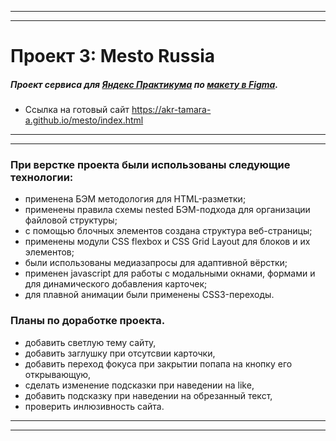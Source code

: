 ***
***

# Проект 3: Mesto Russia
##### Проект сервиса для [Яндекс Практикума](https://praktikum.yandex.ru/) по [макету в Figma](https://www.figma.com/file/StZjf8HnoeLdiXS7dYrLAh/JavaScript.-Sprint-4).

* Ссылка на готовый сайт https://akr-tamara-a.github.io/mesto/index.html

***
***

### При верстке проекта были использованы следующие технологии:

* применена БЭМ методология для HTML-разметки;
* применены правила схемы nested БЭМ-подхода для организации файловой структуры;
* с помощью блочных элементов создана структура веб-страницы;
* применены модули CSS flexbox и CSS Grid Layout для блоков и их элементов;
* были использованы медиазапросы для адаптивной вёрстки;
* применен javascript для работы с модальными окнами, формами и для динамического добавления карточек;
* для плавной анимации были применены CSS3-переходы.

### Планы по доработке проекта.

* добавить светлую тему сайту,
* добавить заглушку при отсутсвии карточки,
* добавить переход фокуса при закрытии попапа на кнопку его открывающую,
* сделать изменение подсказки при наведении на like,
* добавить подсказку при наведении на обрезанный текст,
* проверить инлюзивность сайта. 

***
***
